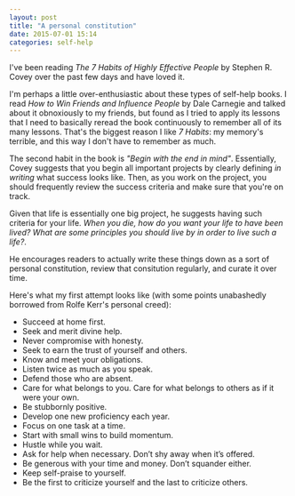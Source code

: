 ```yaml
---
layout: post
title: "A personal constitution"
date: 2015-07-01 15:14
categories: self-help
---
```

I've been reading *The 7 Habits of Highly Effective People* by Stephen R. Covey over the past few days and have loved it.

I'm perhaps a little over-enthusiastic about these types of self-help books. I read *How to Win Friends and Influence People* by Dale Carnegie and talked about it obnoxiously to my friends, but found as I tried to apply its lessons that I need to basically reread the book continuously to remember all of its many lessons. That's the biggest reason I like *7 Habits*: my memory's terrible, and this way I don't have to remember as much.

The second habit in the book is *"Begin with the end in mind"*. Essentially, Covey suggests that you begin all important projects by clearly defining *in writing* what success looks like. Then, as you work on the project, you should frequently review the success criteria and make sure that you're on track.

Given that life is essentially one big project, he suggests having such criteria for your life. *When you die, how do you want your life to have been lived? What are some principles you should live by in order to live such a life?*.

He encourages readers to actually write these things down as a sort of personal constitution, review that consitution regularly, and curate it over time.

Here's what my first attempt looks like (with some points unabashedly borrowed from Rolfe Kerr's personal creed):

  - Succeed at home first.
  - Seek and merit divine help.
  - Never compromise with honesty.
  - Seek to earn the trust of yourself and others.
  - Know and meet your obligations.
  - Listen twice as much as you speak.
  - Defend those who are absent.
  - Care for what belongs to you. Care for what belongs to others as if it were your own.
  - Be stubbornly positive.
  - Develop one new proficiency each year.
  - Focus on one task at a time.
  - Start with small wins to build momentum.
  - Hustle while you wait.
  - Ask for help when necessary. Don’t shy away when it’s offered.
  - Be generous with your time and money. Don’t squander either.
  - Keep self-praise to yourself.
  - Be the first to criticize yourself and the last to criticize others.





